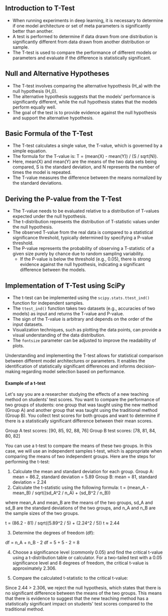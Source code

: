 ## Introduction to T-Test
- When running experiments in deep learning, it is necessary to determine if one model architecture or set of meta parameters is significantly better than another.
- A test is performed to determine if data drawn from one distribution is significantly different from data drawn from another distribution or sample.
- The T-test is used to compare the performance of different models or parameters and evaluate if the difference is statistically significant.

## Null and Alternative Hypotheses
- The T-test involves comparing the alternative hypothesis (H_a) with the null hypothesis (H_0).
- The alternative hypothesis suggests that the models' performance is significantly different, while the null hypothesis states that the models perform equally well.
- The goal of the test is to provide evidence against the null hypothesis and support the alternative hypothesis.

## Basic Formula of the T-Test
- The T-test calculates a single value, the T-value, which is governed by a simple equation.
- The formula for the T-value is: T = (mean(X) - mean(Y)) / (S / sqrt(N)).
- Here, mean(X) and mean(Y) are the means of the two data sets being compared, S is the standard deviation, and N represents the number of times the model is repeated.
- The T-value measures the difference between the means normalized by the standard deviations.

## Deriving the P-value from the T-Test
- The T-value needs to be evaluated relative to a distribution of T-values expected under the null hypothesis.
- The t-distribution represents the distribution of T-statistic values under the null hypothesis.
- The observed T-value from the real data is compared to a statistical significance threshold, typically determined by specifying a P-value threshold.
- The P-value represents the probability of observing a T-statistic of a given size purely by chance due to random sampling variability.
	- If the P-value is below the threshold (e.g., 0.05), there is strong evidence against the null hypothesis, indicating a significant difference between the models.

## Implementation of T-Test using SciPy
- The t-test can be implemented using the `scipy.stats.ttest_ind()` function for independent samples.
- The `ttest_ind()` function takes two datasets (e.g., accuracies of two models) as input and returns the T-value and P-value.
- The sign of the T-value is arbitrary and depends on the order of the input datasets.
- Visualization techniques, such as plotting the data points, can provide a visual understanding of the data distribution.
- The `fontsize` parameter can be adjusted to improve the readability of plots.

Understanding and implementing the T-test allows for statistical comparison between different model architectures or parameters. It enables the identification of statistically significant differences and informs decision-making regarding model selection based on performance.

#### Example of a t-test
Let's say you are a researcher studying the effects of a new teaching method on students' test scores. You want to compare the performance of two groups of students: one group that was taught using the new method (Group A) and another group that was taught using the traditional method (Group B). You collect test scores for both groups and want to determine if there is a statistically significant difference between their mean scores.

Group A test scores: [90, 85, 92, 88, 76] Group B test scores: [78, 81, 84, 80, 82]

You can use a t-test to compare the means of these two groups. In this case, we will use an independent samples t-test, which is appropriate when comparing the means of two independent groups. Here are the steps for performing the t-test:

1.  Calculate the mean and standard deviation for each group. Group A: mean = 86.2, standard deviation = 5.89 Group B: mean = 81, standard deviation = 2.24
2.  Calculate the t-statistic using the following formula:
t = (mean_A - mean_B) / sqrt((sd_A^2 / n_A) + (sd_B^2 / n_B))

where mean_A and mean_B are the means of the two groups, sd_A and sd_B are the standard deviations of the two groups, and n_A and n_B are the sample sizes of the two groups.

t = (86.2 - 81) / sqrt((5.89^2 / 5) + (2.24^2 / 5)) t ≈ 2.44

3.  Determine the degrees of freedom (df):

df = n_A + n_B - 2 df = 5 + 5 - 2 = 8

4.  Choose a significance level (commonly 0.05) and find the critical t-value using a t-distribution table or calculator. For a two-tailed test with a 0.05 significance level and 8 degrees of freedom, the critical t-value is approximately 2.306.
    
5.  Compare the calculated t-statistic to the critical t-value:
    

Since 2.44 > 2.306, we reject the null hypothesis, which states that there is no significant difference between the means of the two groups. This means that there is evidence to suggest that the new teaching method has a statistically significant impact on students' test scores compared to the traditional method.